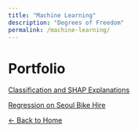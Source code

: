 ```yaml
---
title: "Machine Learning"
description: "Degrees of Freedom"
permalink: /machine-learning/
---
```


# Portfolio

[Classification and SHAP Explanations](/machine-learning/pima-indians/machine-learning-pima-indians/)


[Regression on Seoul Bike Hire](/machine-learning/seoul-bike-hire/machine-learning-seoul-bike-hire/)

[← Back to Home](/)